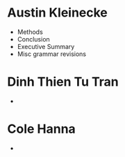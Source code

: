 # Austin Kleinecke
* Methods
* Conclusion
* Executive Summary
* Misc grammar revisions

# Dinh Thien Tu Tran
* 

# Cole Hanna
* 
